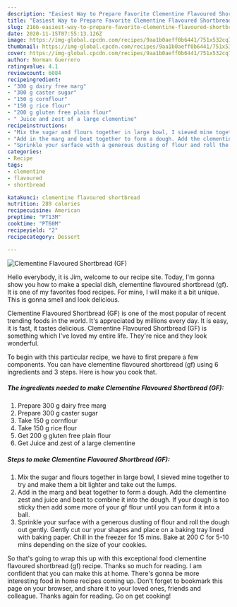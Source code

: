```yaml
---
description: "Easiest Way to Prepare Favorite Clementine Flavoured Shortbread (GF)"
title: "Easiest Way to Prepare Favorite Clementine Flavoured Shortbread (GF)"
slug: 2166-easiest-way-to-prepare-favorite-clementine-flavoured-shortbread-gf
date: 2020-11-15T07:55:13.126Z
image: https://img-global.cpcdn.com/recipes/9aa1b0aeff0b6441/751x532cq70/clementine-flavoured-shortbread-gf-recipe-main-photo.jpg
thumbnail: https://img-global.cpcdn.com/recipes/9aa1b0aeff0b6441/751x532cq70/clementine-flavoured-shortbread-gf-recipe-main-photo.jpg
cover: https://img-global.cpcdn.com/recipes/9aa1b0aeff0b6441/751x532cq70/clementine-flavoured-shortbread-gf-recipe-main-photo.jpg
author: Norman Guerrero
ratingvalue: 4.1
reviewcount: 6084
recipeingredient:
- "300 g dairy free marg"
- "300 g caster sugar"
- "150 g cornflour"
- "150 g rice flour"
- "200 g gluten free plain flour"
- " Juice and zest of a large clementine"
recipeinstructions:
- "Mix the sugar and flours together in large bowl, I sieved mine together to try and make them a bit lighter and take out the lumps."
- "Add in the marg and beat together to form a dough. Add the clementine zest and juice and beat to combine it into the dough. If your dough is too sticky then add some more of your gf flour until you can form it into a ball."
- "Sprinkle your surface with a generous dusting of flour and roll the dough out gently. Gently cut our your shapes and place on a baking tray lined with baking paper. Chill in the freezer for 15 mins. Bake at 200 C for 5-10 mins depending on the size of your cookies."
categories:
- Recipe
tags:
- clementine
- flavoured
- shortbread

katakunci: clementine flavoured shortbread 
nutrition: 289 calories
recipecuisine: American
preptime: "PT13M"
cooktime: "PT60M"
recipeyield: "2"
recipecategory: Dessert

---
```



![Clementine Flavoured Shortbread (GF)](https://img-global.cpcdn.com/recipes/9aa1b0aeff0b6441/751x532cq70/clementine-flavoured-shortbread-gf-recipe-main-photo.jpg)

Hello everybody, it is Jim, welcome to our recipe site. Today, I'm gonna show you how to make a special dish, clementine flavoured shortbread (gf). It is one of my favorites food recipes. For mine, I will make it a bit unique. This is gonna smell and look delicious.

Clementine Flavoured Shortbread (GF) is one of the most popular of recent trending foods in the world. It's appreciated by millions every day. It is easy, it is fast, it tastes delicious. Clementine Flavoured Shortbread (GF) is something which I've loved my entire life. They're nice and they look wonderful.




To begin with this particular recipe, we have to first prepare a few components. You can have clementine flavoured shortbread (gf) using 6 ingredients and 3 steps. Here is how you cook that.

<!--inarticleads1-->

##### The ingredients needed to make Clementine Flavoured Shortbread (GF):

1. Prepare 300 g dairy free marg
1. Prepare 300 g caster sugar
1. Take 150 g cornflour
1. Take 150 g rice flour
1. Get 200 g gluten free plain flour
1. Get  Juice and zest of a large clementine




<!--inarticleads2-->

##### Steps to make Clementine Flavoured Shortbread (GF):

1. Mix the sugar and flours together in large bowl, I sieved mine together to try and make them a bit lighter and take out the lumps.
1. Add in the marg and beat together to form a dough. Add the clementine zest and juice and beat to combine it into the dough. If your dough is too sticky then add some more of your gf flour until you can form it into a ball.
1. Sprinkle your surface with a generous dusting of flour and roll the dough out gently. Gently cut our your shapes and place on a baking tray lined with baking paper. Chill in the freezer for 15 mins. Bake at 200 C for 5-10 mins depending on the size of your cookies.




So that's going to wrap this up with this exceptional food clementine flavoured shortbread (gf) recipe. Thanks so much for reading. I am confident that you can make this at home. There's gonna be more interesting food in home recipes coming up. Don't forget to bookmark this page on your browser, and share it to your loved ones, friends and colleague. Thanks again for reading. Go on get cooking!
